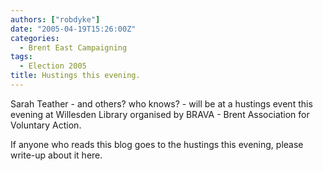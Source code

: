 ```yaml
---
authors: ["robdyke"]
date: "2005-04-19T15:26:00Z"
categories:
  - Brent East Campaigning
tags:
  - Election 2005
title: Hustings this evening.
---
```

Sarah Teather - and others? who knows? - will be at a hustings event this evening at Willesden Library organised by BRAVA - Brent Association for Voluntary Action.

If anyone who reads this blog goes to the hustings this evening, please write-up about it here.
